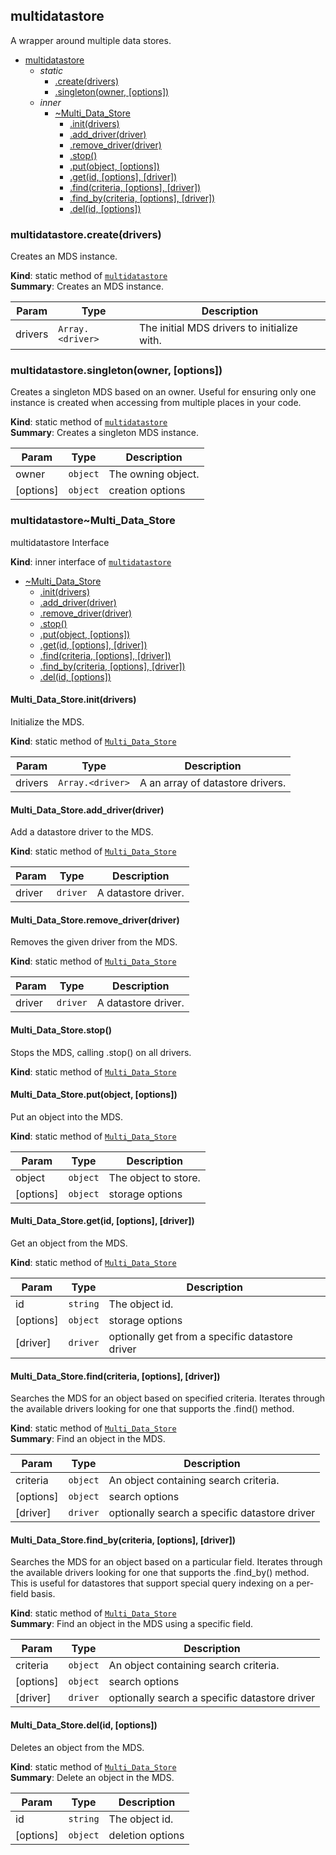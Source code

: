 <a name="module_multidatastore"></a>

## multidatastore
A wrapper around multiple data stores.


* [multidatastore](#module_multidatastore)
    * _static_
        * [.create(drivers)](#module_multidatastore.create)
        * [.singleton(owner, [options])](#module_multidatastore.singleton)
    * _inner_
        * [~Multi_Data_Store](#module_multidatastore..Multi_Data_Store)
            * [.init(drivers)](#module_multidatastore..Multi_Data_Store.init)
            * [.add_driver(driver)](#module_multidatastore..Multi_Data_Store.add_driver)
            * [.remove_driver(driver)](#module_multidatastore..Multi_Data_Store.remove_driver)
            * [.stop()](#module_multidatastore..Multi_Data_Store.stop)
            * [.put(object, [options])](#module_multidatastore..Multi_Data_Store.put)
            * [.get(id, [options], [driver])](#module_multidatastore..Multi_Data_Store.get)
            * [.find(criteria, [options], [driver])](#module_multidatastore..Multi_Data_Store.find)
            * [.find_by(criteria, [options], [driver])](#module_multidatastore..Multi_Data_Store.find_by)
            * [.del(id, [options])](#module_multidatastore..Multi_Data_Store.del)

<a name="module_multidatastore.create"></a>

### multidatastore.create(drivers)
Creates an MDS instance.

**Kind**: static method of [<code>multidatastore</code>](#module_multidatastore)  
**Summary**: Creates an MDS instance.  

| Param | Type | Description |
| --- | --- | --- |
| drivers | <code>Array.&lt;driver&gt;</code> | The initial MDS drivers to initialize with. |

<a name="module_multidatastore.singleton"></a>

### multidatastore.singleton(owner, [options])
Creates a singleton MDS based on an owner. Useful for ensuring only one instance
is created when accessing from multiple places in your code.

**Kind**: static method of [<code>multidatastore</code>](#module_multidatastore)  
**Summary**: Creates a singleton MDS instance.  

| Param | Type | Description |
| --- | --- | --- |
| owner | <code>object</code> | The owning object. |
| [options] | <code>object</code> | creation options |

<a name="module_multidatastore..Multi_Data_Store"></a>

### multidatastore~Multi\_Data\_Store
multidatastore Interface

**Kind**: inner interface of [<code>multidatastore</code>](#module_multidatastore)  

* [~Multi_Data_Store](#module_multidatastore..Multi_Data_Store)
    * [.init(drivers)](#module_multidatastore..Multi_Data_Store.init)
    * [.add_driver(driver)](#module_multidatastore..Multi_Data_Store.add_driver)
    * [.remove_driver(driver)](#module_multidatastore..Multi_Data_Store.remove_driver)
    * [.stop()](#module_multidatastore..Multi_Data_Store.stop)
    * [.put(object, [options])](#module_multidatastore..Multi_Data_Store.put)
    * [.get(id, [options], [driver])](#module_multidatastore..Multi_Data_Store.get)
    * [.find(criteria, [options], [driver])](#module_multidatastore..Multi_Data_Store.find)
    * [.find_by(criteria, [options], [driver])](#module_multidatastore..Multi_Data_Store.find_by)
    * [.del(id, [options])](#module_multidatastore..Multi_Data_Store.del)

<a name="module_multidatastore..Multi_Data_Store.init"></a>

#### Multi_Data_Store.init(drivers)
Initialize the MDS.

**Kind**: static method of [<code>Multi\_Data\_Store</code>](#module_multidatastore..Multi_Data_Store)  

| Param | Type | Description |
| --- | --- | --- |
| drivers | <code>Array.&lt;driver&gt;</code> | A an array of datastore drivers. |

<a name="module_multidatastore..Multi_Data_Store.add_driver"></a>

#### Multi_Data_Store.add\_driver(driver)
Add a datastore driver to the MDS.

**Kind**: static method of [<code>Multi\_Data\_Store</code>](#module_multidatastore..Multi_Data_Store)  

| Param | Type | Description |
| --- | --- | --- |
| driver | <code>driver</code> | A datastore driver. |

<a name="module_multidatastore..Multi_Data_Store.remove_driver"></a>

#### Multi_Data_Store.remove\_driver(driver)
Removes the given driver from the MDS.

**Kind**: static method of [<code>Multi\_Data\_Store</code>](#module_multidatastore..Multi_Data_Store)  

| Param | Type | Description |
| --- | --- | --- |
| driver | <code>driver</code> | A datastore driver. |

<a name="module_multidatastore..Multi_Data_Store.stop"></a>

#### Multi_Data_Store.stop()
Stops the MDS, calling .stop() on all drivers.

**Kind**: static method of [<code>Multi\_Data\_Store</code>](#module_multidatastore..Multi_Data_Store)  
<a name="module_multidatastore..Multi_Data_Store.put"></a>

#### Multi_Data_Store.put(object, [options])
Put an object into the MDS.

**Kind**: static method of [<code>Multi\_Data\_Store</code>](#module_multidatastore..Multi_Data_Store)  

| Param | Type | Description |
| --- | --- | --- |
| object | <code>object</code> | The object to store. |
| [options] | <code>object</code> | storage options |

<a name="module_multidatastore..Multi_Data_Store.get"></a>

#### Multi_Data_Store.get(id, [options], [driver])
Get an object from the MDS.

**Kind**: static method of [<code>Multi\_Data\_Store</code>](#module_multidatastore..Multi_Data_Store)  

| Param | Type | Description |
| --- | --- | --- |
| id | <code>string</code> | The object id. |
| [options] | <code>object</code> | storage options |
| [driver] | <code>driver</code> | optionally get from a specific datastore driver |

<a name="module_multidatastore..Multi_Data_Store.find"></a>

#### Multi_Data_Store.find(criteria, [options], [driver])
Searches the MDS for an object based on specified criteria. Iterates through the available
drivers looking for one that supports the .find() method.

**Kind**: static method of [<code>Multi\_Data\_Store</code>](#module_multidatastore..Multi_Data_Store)  
**Summary**: Find an object in the MDS.  

| Param | Type | Description |
| --- | --- | --- |
| criteria | <code>object</code> | An object containing search criteria. |
| [options] | <code>object</code> | search options |
| [driver] | <code>driver</code> | optionally search a specific datastore driver |

<a name="module_multidatastore..Multi_Data_Store.find_by"></a>

#### Multi_Data_Store.find\_by(criteria, [options], [driver])
Searches the MDS for an object based on a particular field. Iterates through the available
drivers looking for one that supports the .find_by() method. This is useful for datastores
that support special query indexing on a per-field basis.

**Kind**: static method of [<code>Multi\_Data\_Store</code>](#module_multidatastore..Multi_Data_Store)  
**Summary**: Find an object in the MDS using a specific field.  

| Param | Type | Description |
| --- | --- | --- |
| criteria | <code>object</code> | An object containing search criteria. |
| [options] | <code>object</code> | search options |
| [driver] | <code>driver</code> | optionally search a specific datastore driver |

<a name="module_multidatastore..Multi_Data_Store.del"></a>

#### Multi_Data_Store.del(id, [options])
Deletes an object from the MDS.

**Kind**: static method of [<code>Multi\_Data\_Store</code>](#module_multidatastore..Multi_Data_Store)  
**Summary**: Delete an object in the MDS.  

| Param | Type | Description |
| --- | --- | --- |
| id | <code>string</code> | The object id. |
| [options] | <code>object</code> | deletion options |

